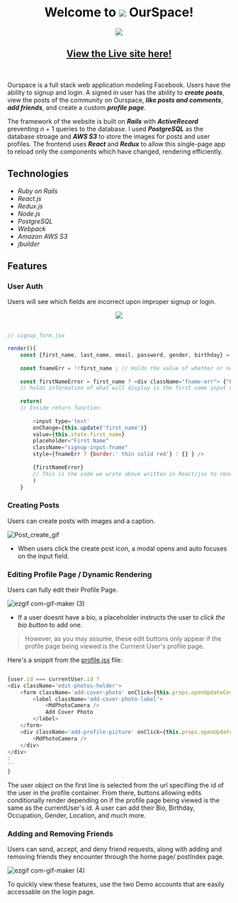 # <div align='center'> Welcome to <img src='https://user-images.githubusercontent.com/75297616/121967894-358d0480-cd3f-11eb-9a07-da6613f99b2f.png'/> OurSpace! </div>

<div align='center'><img align='center' src = 'https://user-images.githubusercontent.com/75297616/126221868-7ca5e2a9-69b7-42ad-9136-edaf1fbda354.gif'/></div>

<!-- <a align='center' href= 'https://ourspace-1.herokuapp.com/' target='_blank'> -->
<!-- ![Intro_gif](https://user-images.githubusercontent.com/75297616/121966306-66b80580-cd3c-11eb-8498-42780ec63b88.gif) -->


## <div align='center'><a href = 'https://ourspace-1.herokuapp.com/' target='_blank'> View the Live site here!</a></div>

<br/>

Ourspace is a full stack web application modeling Facebook. Users have the ability to signup and login. A signed in user has the ability to **_create posts_**, view the posts of the community on Ourspace, **_like posts and comments_**, **_add friends_**, and create a custom **_profile page_**.

The framework of the website is built on **_Rails_** with **_ActiveRecord_** preventing _n_ + 1 queries to the database. I used **_PostgreSQL_** as the database stroage and **_AWS S3_** to store the images for posts and user profiles. The frontend uses **_React_** and **_Redux_** to allow this single-page app to reload only the components which have changed, rendering efficiently.

## Technologies

* *Ruby on Rails*
* *React.js*
* *Redux.js*
* *Node.js*
* *PostgreSQL*
* *Webpack*
* *Amazon AWS S3*
* *jbuilder*

## Features

### User Auth
Users will see which fields are incorrect upon improper signup or login.

<div align='center'><img src = 'https://user-images.githubusercontent.com/75297616/112651238-954fcf80-8e22-11eb-8e43-2a2f4cd0084f.gif' /></div>

<br/>

```javascript
// signup_form.jsx

render(){
    const {first_name, last_name, email, password, gender, birthday} = this.props.errors; // Retrieved from the container component which recieves errors from the backend
    
    const fnameErr = !!first_name ; // Holds the value of whether or not there an error for the firstname input feild
    
    const firstNameError = first_name ? <div className="fname-err"> {"First Name " + first_name[0]}</div> : ''; 
    // holds information of what will display is the first name input reveives an error
    
    return(
    // Inside return function:
    
        <input type='text'
        onChange={this.update('first_name')}
        value={this.state.first_name}
        placeholder="First Name"
        className="signup-input-fname"
        style={fnameErr ? {border:' thin solid red'} : {} } />
        
        {firstNameError}
        // This is the code we wrote above written in React/jsx to render dynamically    
        )
    }
```

### Creating Posts

Users can create posts with images and a caption. 

![Post_create_gif](https://user-images.githubusercontent.com/75297616/122151677-f38ebc00-ce2d-11eb-85ab-ef88e56a248e.gif)

* When users click the create post icon, a modal opens and auto focuses on the input field. 

### Editing Profile Page / Dynamic Rendering
Users can fully edit their Profile Page.

![ezgif com-gif-maker (3)](https://user-images.githubusercontent.com/75297616/122152118-c5f64280-ce2e-11eb-8280-cd764b254cdd.gif)

* If a user doesnt have a bio, a placeholder instructs the user to *click the bio button* to add one.
> However, as you may assume, these edit buttons only appear if the profile page being viewed is the Currrent User's profile page.

Here's a snippit from the [profile.jsx](https://github.com/jas-singh-code/Fullstack_OurSpace/blob/6af1b0fc44b339d8cde524dc53009cffc266fccd/frontend/components/users/profile.jsx#L213-L227) file:

```javascript

{user.id === currentUser.id ? 
<div className='edit-photos-holder'>
    <form className='add-cover-photo' onClick={this.props.openUpdateCoverPhoto}>
        <label className='add-cover-photo-label'>
            <MdPhotoCamera />
            Add Cover Photo
        </label>
    </form>
    <div className='add-profile-picture' onClick={this.props.openUpdateProfilePhoto}>
        <MdPhotoCamera />
    </div>
</div>
:
''
}
```

The user object on the first line is selected from the url specifiing the id of the user in the profile container.
From there, buttons allowing edits conditionally render depending on if the profile page being viewed is the same as the currentUser's id. 
A user can add their Bio, Birthday, Occupation, Gender, Location, and much more.


### Adding and Removing Friends
Users can send, accept, and deny friend requests, along with adding and removing friends they encounter through the home page/ postIndex page.

![ezgif com-gif-maker (4)](https://user-images.githubusercontent.com/75297616/122152949-0904e580-ce30-11eb-8ecb-0346e80bb661.gif)

To quickly view these features, use the two Demo accounts that are easily accessable on the login page.



